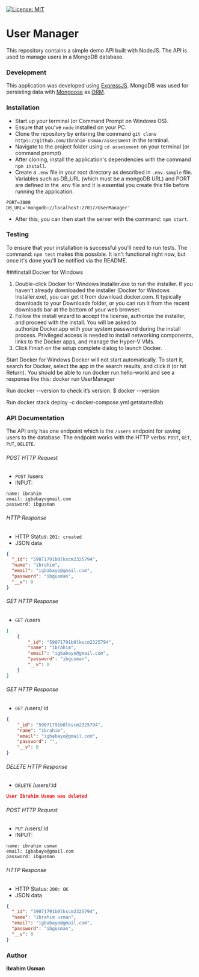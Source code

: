 [![License: MIT](https://img.shields.io/badge/License-MIT-yellow.svg)](https://opensource.org/licenses/MIT)

# User Manager

This repository contains a simple demo API built with NodeJS.
The API is used to manage users in a MongoDB database.

### Development
This application was developed using [ExpressJS](http://expressjs.com/). MongoDB was used for persisting data with [Mongoose](https://mongoosejs.com/) as [ORM](https://en.wikipedia.org/wiki/Object-relational_mapping).

### Installation
* Start up your terminal (or Command Prompt on Windows OS).
* Ensure that you've `node` installed on your PC.
* Clone the repository by entering the command `git clone https://github.com/Ibrahim-Usman/assessment` in the terminal.
* Navigate to the project folder using `cd assessment` on your terminal (or command prompt)
* After cloning, install the application's dependencies with the command `npm install`.
* Create a `.env` file in your root directory as described in `.env.sample` file. Variables such as DB_URL (which must be a mongoDB URL) and PORT are defined in the .env file and it is essential you create this file before running the application.
```
PORT=3000
DB_URL='mongodb://localhost:27017/UserManager'
```
* After this, you can then start the server with the command: `npm start`.

### Testing
To ensure that your installation is successful you'll need to run tests.
The command: `npm test` makes this possible. It isn't functional right now, but once it's done you'll be notified via the README.

###Install Docker for Windows
1. Double-click Docker for Windows Installer.exe to run the installer.
If you haven’t already downloaded the installer (Docker for Windows Installer.exe), you can get it from download.docker.com. It typically downloads to your Downloads folder, or you can run it from the recent downloads bar at the bottom of your web browser.
2. Follow the install wizard to accept the license, authorize the installer, and proceed with the install.
You will be asked to authorize Docker.app with your system password during the install process. Privileged access is needed to install networking components, links to the Docker apps, and manage the Hyper-V VMs.
3. Click Finish on the setup complete dialog to launch Docker.

Start Docker for Windows
Docker will not start automatically. To start it, search for Docker, select the app in the search results, and click it (or hit Return).
You should be able to run docker run hello-world and see a response like this:
docker run UserManager

Run docker --version to check it’s version.
$ docker --version

Run docker stack deploy -c docker-compose.yml getstartedlab

### API Documentation
The API only has one endpoint which is the `/users` endpoint for saving users to the database. The endpoint works with the HTTP verbs: `POST`, `GET`, `PUT`, `DELETE`.

###### POST HTTP Request
-   `POST` /users
-   INPUT:
```x-form-url-encoded
name: ibrahim
email: igbabayogmail.com
password: ibgusman
```

###### HTTP Response

-   HTTP Status: `201: created`
-   JSON data
```json
{
  "_id": "59071791b0lkscm2325794",
  "name": "ibrahim",
  "email": "igbabayo@gmail.com",
  "password": "ibgusman",
  "__v": 0
}
```

###### GET HTTP Response
-   `GET` /users

```json
[
    {
        "_id": "59071791b0lkscm2325794",
        "name": "ibrahim",
        "email": "igbabayo@gmail.com",
        "password": "ibgusman",
        "__v": 0
    }
]
```

###### GET HTTP Response
-   `GET` /users/:id

```json
{
    "_id": "59071791b0lkscm2325794",
    "name": "ibrahim",
    "email": "igbabayo@gmail.com",
    "password": "",
    "__v": 0
}
```

###### DELETE HTTP Response
-   `DELETE` /users/:id

```json
User Ibrahim Usman was deleted
```

###### POST HTTP Request
-   `PUT` /users/:id
-   INPUT:
```x-form-url-encoded
name: ibrahim usman
email: igbabayo@gmail.com
password: ibgusman
```

###### HTTP Response

-   HTTP Status: `200: OK`
-   JSON data
```json
{
  "_id": "59071791b0lkscm2325794",
  "name": "ibrahim usman",
  "email": "igbabayo@gmail.com",
  "password": "ibgusman",
  "__v": 0
}
```



### Author
**Ibrahim Usman** 
